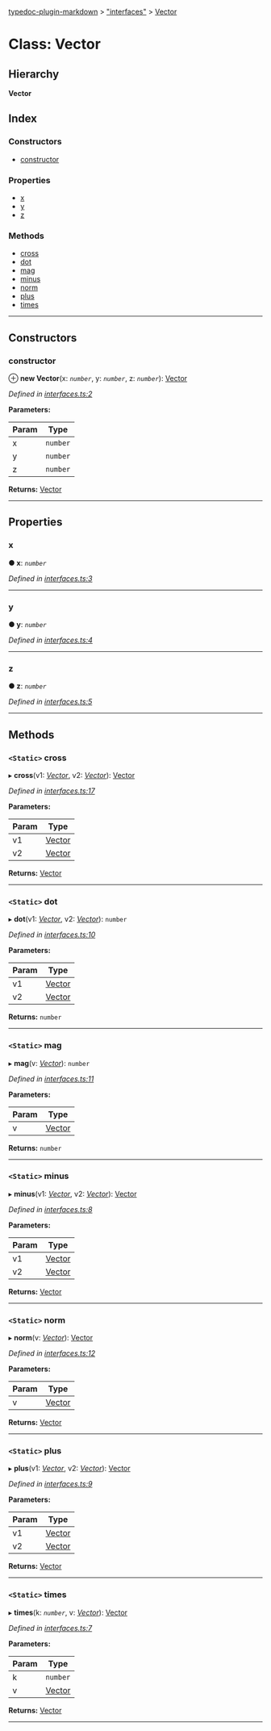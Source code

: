 [typedoc-plugin-markdown](../README.md) > ["interfaces"](../modules/_interfaces_.md) > [Vector](../classes/_interfaces_.vector.md)

# Class: Vector

## Hierarchy

**Vector**

## Index

### Constructors

* [constructor](_interfaces_.vector.md#constructor)

### Properties

* [x](_interfaces_.vector.md#x)
* [y](_interfaces_.vector.md#y)
* [z](_interfaces_.vector.md#z)

### Methods

* [cross](_interfaces_.vector.md#cross)
* [dot](_interfaces_.vector.md#dot)
* [mag](_interfaces_.vector.md#mag)
* [minus](_interfaces_.vector.md#minus)
* [norm](_interfaces_.vector.md#norm)
* [plus](_interfaces_.vector.md#plus)
* [times](_interfaces_.vector.md#times)

---

## Constructors

<a id="constructor"></a>

###  constructor

⊕ **new Vector**(x: *`number`*, y: *`number`*, z: *`number`*): [Vector](_interfaces_.vector.md)

*Defined in [interfaces.ts:2](https://github.com/tgreyjs/typedoc-plugin-markdown/blob/master/test/src/interfaces.ts#L2)*

**Parameters:**

| Param | Type |
| ------ | ------ |
| x | `number` | 
| y | `number` | 
| z | `number` | 

**Returns:** [Vector](_interfaces_.vector.md)

___

## Properties

<a id="x"></a>

###  x

**● x**: *`number`*

*Defined in [interfaces.ts:3](https://github.com/tgreyjs/typedoc-plugin-markdown/blob/master/test/src/interfaces.ts#L3)*

___
<a id="y"></a>

###  y

**● y**: *`number`*

*Defined in [interfaces.ts:4](https://github.com/tgreyjs/typedoc-plugin-markdown/blob/master/test/src/interfaces.ts#L4)*

___
<a id="z"></a>

###  z

**● z**: *`number`*

*Defined in [interfaces.ts:5](https://github.com/tgreyjs/typedoc-plugin-markdown/blob/master/test/src/interfaces.ts#L5)*

___

## Methods

<a id="cross"></a>

### `<Static>` cross

▸ **cross**(v1: *[Vector](_interfaces_.vector.md)*, v2: *[Vector](_interfaces_.vector.md)*): [Vector](_interfaces_.vector.md)

*Defined in [interfaces.ts:17](https://github.com/tgreyjs/typedoc-plugin-markdown/blob/master/test/src/interfaces.ts#L17)*

**Parameters:**

| Param | Type |
| ------ | ------ |
| v1 | [Vector](_interfaces_.vector.md) | 
| v2 | [Vector](_interfaces_.vector.md) | 

**Returns:** [Vector](_interfaces_.vector.md)

___
<a id="dot"></a>

### `<Static>` dot

▸ **dot**(v1: *[Vector](_interfaces_.vector.md)*, v2: *[Vector](_interfaces_.vector.md)*): `number`

*Defined in [interfaces.ts:10](https://github.com/tgreyjs/typedoc-plugin-markdown/blob/master/test/src/interfaces.ts#L10)*

**Parameters:**

| Param | Type |
| ------ | ------ |
| v1 | [Vector](_interfaces_.vector.md) | 
| v2 | [Vector](_interfaces_.vector.md) | 

**Returns:** `number`

___
<a id="mag"></a>

### `<Static>` mag

▸ **mag**(v: *[Vector](_interfaces_.vector.md)*): `number`

*Defined in [interfaces.ts:11](https://github.com/tgreyjs/typedoc-plugin-markdown/blob/master/test/src/interfaces.ts#L11)*

**Parameters:**

| Param | Type |
| ------ | ------ |
| v | [Vector](_interfaces_.vector.md) | 

**Returns:** `number`

___
<a id="minus"></a>

### `<Static>` minus

▸ **minus**(v1: *[Vector](_interfaces_.vector.md)*, v2: *[Vector](_interfaces_.vector.md)*): [Vector](_interfaces_.vector.md)

*Defined in [interfaces.ts:8](https://github.com/tgreyjs/typedoc-plugin-markdown/blob/master/test/src/interfaces.ts#L8)*

**Parameters:**

| Param | Type |
| ------ | ------ |
| v1 | [Vector](_interfaces_.vector.md) | 
| v2 | [Vector](_interfaces_.vector.md) | 

**Returns:** [Vector](_interfaces_.vector.md)

___
<a id="norm"></a>

### `<Static>` norm

▸ **norm**(v: *[Vector](_interfaces_.vector.md)*): [Vector](_interfaces_.vector.md)

*Defined in [interfaces.ts:12](https://github.com/tgreyjs/typedoc-plugin-markdown/blob/master/test/src/interfaces.ts#L12)*

**Parameters:**

| Param | Type |
| ------ | ------ |
| v | [Vector](_interfaces_.vector.md) | 

**Returns:** [Vector](_interfaces_.vector.md)

___
<a id="plus"></a>

### `<Static>` plus

▸ **plus**(v1: *[Vector](_interfaces_.vector.md)*, v2: *[Vector](_interfaces_.vector.md)*): [Vector](_interfaces_.vector.md)

*Defined in [interfaces.ts:9](https://github.com/tgreyjs/typedoc-plugin-markdown/blob/master/test/src/interfaces.ts#L9)*

**Parameters:**

| Param | Type |
| ------ | ------ |
| v1 | [Vector](_interfaces_.vector.md) | 
| v2 | [Vector](_interfaces_.vector.md) | 

**Returns:** [Vector](_interfaces_.vector.md)

___
<a id="times"></a>

### `<Static>` times

▸ **times**(k: *`number`*, v: *[Vector](_interfaces_.vector.md)*): [Vector](_interfaces_.vector.md)

*Defined in [interfaces.ts:7](https://github.com/tgreyjs/typedoc-plugin-markdown/blob/master/test/src/interfaces.ts#L7)*

**Parameters:**

| Param | Type |
| ------ | ------ |
| k | `number` | 
| v | [Vector](_interfaces_.vector.md) | 

**Returns:** [Vector](_interfaces_.vector.md)

___

